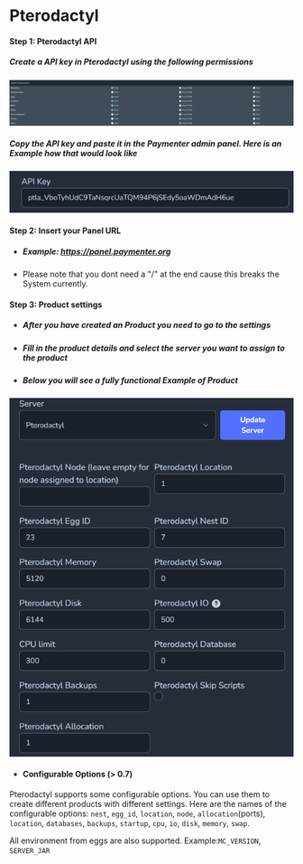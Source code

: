 # Pterodactyl

#### Step 1: Pterodactyl API

##### Create a API key in Pterodactyl using the following permissions

![image](pterodactyl.png)

##### Copy the API key and paste it in the Paymenter admin panel. Here is an Example how that would look like

![image](apikey.png)

#### Step 2: Insert your Panel URL

* ##### Example: <https://panel.paymenter.org>

* Please note that you dont need a "/" at the end cause this breaks the System currently.

#### Step 3: Product settings

* #####  After you have created an Product you need to go to the settings

* ##### Fill in the product details and select the server you want to assign to the product

* ##### Below you will see a fully functional Example of Product

![image](productsettingsexample.png)

* #### Configurable Options (> 0.7)

Pterodactyl supports some configurable options. You can use them to create different products with different settings. Here are the names of the configurable options:
`nest`, `egg_id`, `location`, `node`, `allocation`(ports), `location`, `databases`, `backups`, `startup`, `cpu`, `io`, `disk`, `memory`, `swap`.

All environment from eggs are also supported. Example:`MC_VERSION`, `SERVER_JAR`